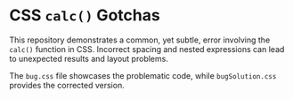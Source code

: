 # CSS `calc()` Gotchas
This repository demonstrates a common, yet subtle, error involving the `calc()` function in CSS.  Incorrect spacing and nested expressions can lead to unexpected results and layout problems.

The `bug.css` file showcases the problematic code, while `bugSolution.css` provides the corrected version.
